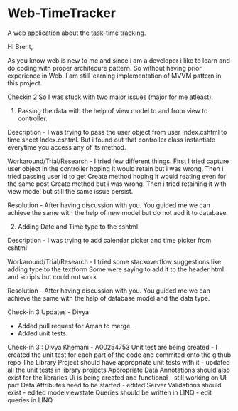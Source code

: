 # Web-TimeTracker

A web application about the task-time tracking.

Hi Brent,

As you know web is new to me and since i am a developer i like to learn and do coding with proper architecure pattern. So without having prior experience in Web.
I am still learning implementation of MVVM pattern in this project.

Checkin 2
So I was stuck with two major issues (major for me atleast).
1. Passing the data with the help of view model to and from view to controller. 

Description - 
I was trying to pass the user object from user Index.cshtml to time sheet Index.cshtml. But i found out that controller class instantiate everytime you access any of its method.

Workaround/Trial/Research -
I tried few different things. First I tried capture user object in the controller hoping it would retain but i was wrong.
Then i tried passing user id to get Create method hoping it would reating even for the same post Create method but i was wrong.
Then i tried retaining it with view model but still the same issue persist.

Resolution - 
After having discussion with you. You guided me we can achieve the same with the help of new model but do not add it to database.


2. Adding Date and Time type to the cshtml

Description - 
I was trying to add calendar picker and time picker from cshtml

Workaround/Trial/Research -
I tried some stackoverflow suggestions like adding type to the textform
Some were saying to add it to the header html and scripts but could not work

Resolution - 
After having discussion with you. You guided me we can achieve the same with the help of database model and the data type.


Check-in 3 Updates - Divya
- Added pull request for Aman to merge. 
- Added unit tests.

Check-in 3 :
Divya Khemani - A00254753
Unit test are being created - I created the unit test for each part of the code and commited onto the github repo
The Library Project should have appropriate unit tests with it - updated all the unit tests in library projects
Appropriate Data Annotations should also exist for the libraries
Ui is being created and functional - still working on UI part 
Data Attributes need to be started - edited 
Server Validations should exist - edited modelviewstate
Queries should be written in LINQ - edit queries in LINQ
